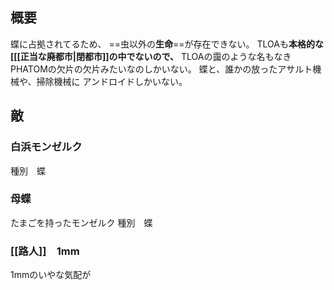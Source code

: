 ## 概要
蝶に占拠されてるため、
==虫以外の**生命**==が存在できない。
TLOAも**本格的な[[[正当な廃都市|閉都市]]の中でないので、**
TLOAの靄のような名もなきPHATOMの欠片の欠片みたいなのしかいない。
蝶と、誰かの放ったアサルト機械や、掃除機械に
アンドロイドしかいない。

## 敵
### 白浜モンゼルク
種別　蝶

### 母蝶
たまごを持ったモンゼルク
種別　蝶
### [[路人]]　1mm
1mmのいやな気配が
